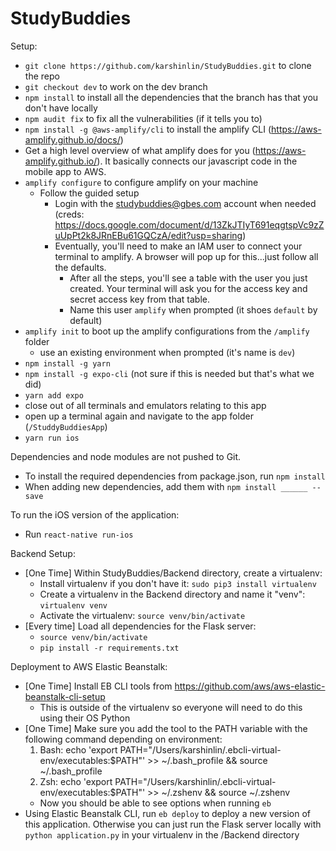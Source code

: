 # StudyBuddies

Setup:
- `git clone https://github.com/karshinlin/StudyBuddies.git` to clone the repo
- `git checkout dev` to work on the dev branch
- `npm install` to install all the dependencies that the branch has that you don't have locally
- `npm audit fix` to fix all the vulnerabilities (if it tells you to)
- `npm install -g @aws-amplify/cli` to install the amplify CLI (https://aws-amplify.github.io/docs/)
- Get a high level overview of what amplify does for you (https://aws-amplify.github.io/). It basically connects our javascript code in the mobile app to AWS.
- `amplify configure` to configure amplify on your machine
	- Follow the guided setup
		- Login with the studybuddies@gbes.com account when needed (creds: https://docs.google.com/document/d/13ZkJTIyT691eqgtspVc9zZuUpPt2k8JRnEBu61GQCzA/edit?usp=sharing)
		- Eventually, you'll need to make an IAM user to connect your terminal to amplify. A browser will pop up for this...just follow all the defaults.
			- After all the steps, you'll see a table with the user you just created. Your terminal will ask you for the access key and secret access key from that table.
			- Name this user `amplify` when prompted (it shoes `default` by default)
- `amplify init` to boot up the amplify configurations from the `/amplify` folder
	- use an existing environment when prompted (it's name is `dev`)
- `npm install -g yarn`
- `npm install -g expo-cli` (not sure if this is needed but that's what we did)
- `yarn add expo`
- close out of all terminals and emulators relating to this app
- open up a terminal again and navigate to the app folder (`/StuddyBuddiesApp`)
- `yarn run ios` 


Dependencies and node modules are not pushed to Git. 
- To install the required dependencies from package.json, run `npm install`
- When adding new dependencies, add them with `npm install ______ --save`

To run the iOS version of the application: 
- Run `react-native run-ios`

Backend Setup: 
- [One Time] Within StudyBuddies/Backend directory, create a virtualenv: 
	- Install virtualenv if you don't have it: `sudo pip3 install virtualenv`
	- Create a virtualenv in the Backend directory and name it "venv": `virtualenv venv`
	- Activate the virtualenv: `source venv/bin/activate`
- [Every time] Load all dependencies for the Flask server:
	- `source venv/bin/activate`
	- `pip install -r requirements.txt`

Deployment to AWS Elastic Beanstalk:
- [One Time] Install EB CLI tools from https://github.com/aws/aws-elastic-beanstalk-cli-setup
	- This is outside of the virtualenv so everyone will need to do this using their OS Python
- [One Time] Make sure you add the tool to the PATH variable with the following command depending on environment:
	1. Bash:
       echo 'export PATH="/Users/karshinlin/.ebcli-virtual-env/executables:$PATH"' >> ~/.bash_profile && source ~/.bash_profile
    2. Zsh:
       echo 'export PATH="/Users/karshinlin/.ebcli-virtual-env/executables:$PATH"' >> ~/.zshenv && source ~/.zshenv
	- Now you should be able to see options when running `eb`
- Using Elastic Beanstalk CLI, run `eb deploy` to deploy a new version of this application. Otherwise you can just run the Flask server locally with `python application.py` in your virtualenv in the /Backend directory

